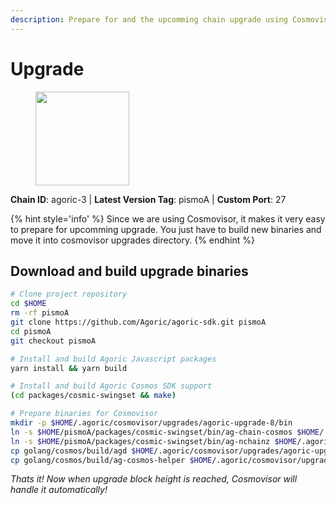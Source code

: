 ```yaml
---
description: Prepare for and the upcomming chain upgrade using Cosmovisor.
---
```


# Upgrade

<figure><img src="https://raw.githubusercontent.com/kj89/testnet_manuals/main/pingpub/logos/agoric.png" width="150" alt=""><figcaption></figcaption></figure>

**Chain ID**: agoric-3 | **Latest Version Tag**: pismoA | **Custom Port**: 27

{% hint style='info' %}
Since we are using Cosmovisor, it makes it very easy to prepare for upcomming upgrade.
You just have to build new binaries and move it into cosmovisor upgrades directory.
{% endhint %}

## Download and build upgrade binaries

```bash
# Clone project repository
cd $HOME
rm -rf pismoA
git clone https://github.com/Agoric/agoric-sdk.git pismoA
cd pismoA
git checkout pismoA

# Install and build Agoric Javascript packages
yarn install && yarn build

# Install and build Agoric Cosmos SDK support
(cd packages/cosmic-swingset && make)

# Prepare binaries for Cosmovisor
mkdir -p $HOME/.agoric/cosmovisor/upgrades/agoric-upgrade-8/bin
ln -s $HOME/pismoA/packages/cosmic-swingset/bin/ag-chain-cosmos $HOME/.agoric/cosmovisor/upgrades/agoric-upgrade-8/bin/ag-chain-cosmos
ln -s $HOME/pismoA/packages/cosmic-swingset/bin/ag-nchainz $HOME/.agoric/cosmovisor/upgrades/agoric-upgrade-8/bin/ag-nchainz
cp golang/cosmos/build/agd $HOME/.agoric/cosmovisor/upgrades/agoric-upgrade-8/bin/
cp golang/cosmos/build/ag-cosmos-helper $HOME/.agoric/cosmovisor/upgrades/agoric-upgrade-8/bin/
```

*Thats it! Now when upgrade block height is reached, Cosmovisor will handle it automatically!*
